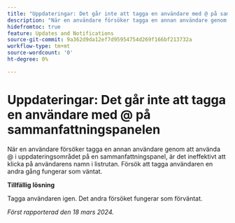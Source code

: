```yaml
---
title: "Uppdateringar: Det går inte att tagga en användare med @ på sammanfattningspanelen"
description: "När en användare försöker tagga en annan användare genom att använda @ i uppdateringsområdet i en sammanfattningspanel, är det inte giltigt att klicka på användarens namn i listrutan. Försök att tagga användaren en andra gång fungerar som väntat."
hidefromtoc: true
feature: Updates and Notifications
source-git-commit: 9a362d9da12ef7d95954754d269f166bf213732a
workflow-type: tm+mt
source-wordcount: '0'
ht-degree: 0%

---
```



# Uppdateringar: Det går inte att tagga en användare med @ på sammanfattningspanelen

När en användare försöker tagga en annan användare genom att använda @ i uppdateringsområdet på en sammanfattningspanel, är det ineffektivt att klicka på användarens namn i listrutan. Försök att tagga användaren en andra gång fungerar som väntat.

**Tillfällig lösning**

Tagga användaren igen. Det andra försöket fungerar som förväntat.

_Först rapporterad den 18 mars 2024._


